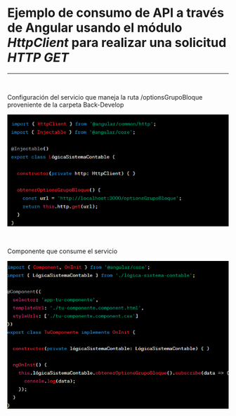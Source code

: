 # Ejemplo de consumo de API a través de Angular usando el módulo *HttpClient* para realizar una solicitud *HTTP GET*

---
<br>

Configuración del servicio que maneja la ruta /optionsGrupoBloque proveniente de la carpeta Back-Develop
  
![](https://github.com/camilabarce/sistema-contable/blob/develop/Back-Develop/Ignorar/1.png)

<br>

Componente que consume el servicio
  
![](https://github.com/camilabarce/sistema-contable/blob/develop/Back-Develop/Ignorar/2.png)
